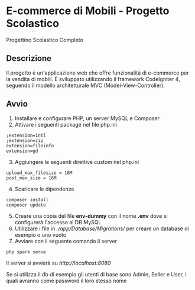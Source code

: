 # E-commerce di Mobili - Progetto Scolastico

Progettino Scolastico Completo

## Descrizione

Il progetto è un'applicazione web che offre funzionalità di e-commerce per la vendita di mobili. È sviluppato utilizzando il framework CodeIgniter 4, seguendo il modello architetturale MVC (Model-View-Controller).

## Avvio
1. Installare e configurare PHP, un server MySQL e Composer
2. Attivare i seguenti package nel file php.ini
```
;extension=intl
;extension=zip
extension=fileinfo
extension=gd
```
3. Aggiungere le seguenti direttive custom nel php.ini
```
upload_max_filesize = 16M
post_max_size = 16M
```
4. Scaricare le dipendenze
```
composer install
composer update
```
5. Creare una copia del file **env-dummy** con il nome **.env** dove si configurerà l'accesso al DB MySQL
6. Utilizzare i file in *./app/Database/Migrations/* per creare un database di esempio o uno vuoto
7. Avviare con il seguente comando il server 
```
php spark serve
```

Il server si avvierà su *http://localhost:8080*

Se si utilizza il db di esempio gli utenti di base sono Admin, Seller e User, i quali avranno come password il loro stesso nome